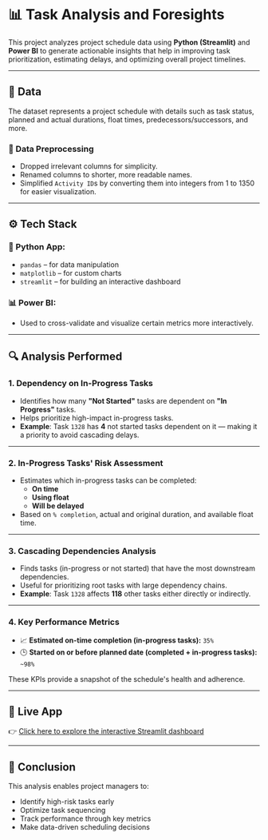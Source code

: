 # 📊 Task Analysis and Foresights

This project analyzes project schedule data using **Python (Streamlit)** and **Power BI** to generate actionable insights that help in improving task prioritization, estimating delays, and optimizing overall project timelines.

---

## 📁 Data

The dataset represents a project schedule with details such as task status, planned and actual durations, float times, predecessors/successors, and more.

### 🔧 Data Preprocessing
- Dropped irrelevant columns for simplicity.
- Renamed columns to shorter, more readable names.
- Simplified `Activity ID`s by converting them into integers from 1 to 1350 for easier visualization.

---

## ⚙️ Tech Stack

### 🐍 Python App:
- `pandas` – for data manipulation
- `matplotlib` – for custom charts
- `streamlit` – for building an interactive dashboard

### 📊 Power BI:
- Used to cross-validate and visualize certain metrics more interactively.

---

## 🔍 Analysis Performed

### 1. **Dependency on In-Progress Tasks**
- Identifies how many **"Not Started"** tasks are dependent on **"In Progress"** tasks.
- Helps prioritize high-impact in-progress tasks.
- **Example**: Task `1328` has **4** not started tasks dependent on it — making it a priority to avoid cascading delays.

---

### 2. **In-Progress Tasks' Risk Assessment**
- Estimates which in-progress tasks can be completed:
  - **On time**
  - **Using float**
  - **Will be delayed**
- Based on `% completion`, actual and original duration, and available float time.

---

### 3. **Cascading Dependencies Analysis**
- Finds tasks (in-progress or not started) that have the most downstream dependencies.
- Useful for prioritizing root tasks with large dependency chains.
- **Example**: Task `1328` affects **118** other tasks either directly or indirectly.

---

### 4. **Key Performance Metrics**
- 📈 **Estimated on-time completion (in-progress tasks):** `35%`
- 🕒 **Started on or before planned date (completed + in-progress tasks):** `~98%`

These KPIs provide a snapshot of the schedule's health and adherence.

---

## 🚀 Live App

👉 [Click here to explore the interactive Streamlit dashboard](https://4mhewnqcodg3ddjpd6q4rs.streamlit.app/)

---

## 📌 Conclusion

This analysis enables project managers to:
- Identify high-risk tasks early
- Optimize task sequencing
- Track performance through key metrics
- Make data-driven scheduling decisions

